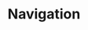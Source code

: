 ---
title: Navigation
page_title: FileManager Navigation
description: Navigation in the FileManager for Blazor.
slug: filemanager-navigation
tags: telerik,blazor,filemanager,navigation
published: True
position: 5
---